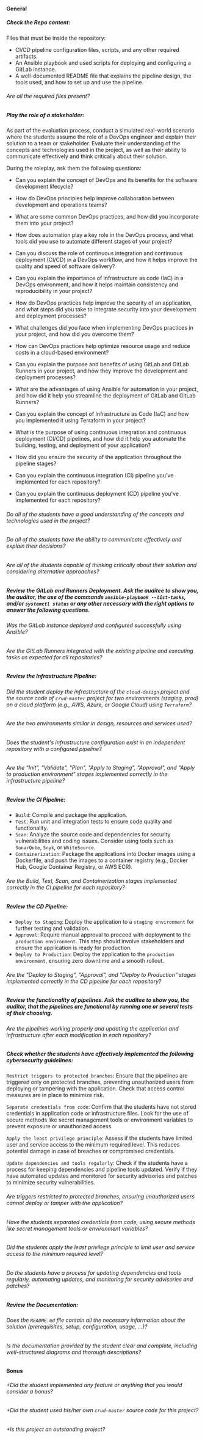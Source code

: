 #### General

##### Check the Repo content:

Files that must be inside the repository:

- CI/CD pipeline configuration files, scripts, and any other required artifacts.
- An Ansible playbook and used scripts for deploying and configuring a GitLab instance.
- A well-documented README file that explains the pipeline design, the tools used, and how to set up and use the pipeline.

###### Are all the required files present?

##### Play the role of a stakeholder:

As part of the evaluation process, conduct a simulated real-world scenario where the students assume the role of a DevOps engineer and explain their solution to a team or stakeholder. Evaluate their understanding of the concepts and technologies used in the project, as well as their ability to communicate effectively and think critically about their solution.

During the roleplay, ask them the following questions:

- Can you explain the concept of DevOps and its benefits for the software development lifecycle?

- How do DevOps principles help improve collaboration between development and operations teams?

- What are some common DevOps practices, and how did you incorporate them into your project?

- How does automation play a key role in the DevOps process, and what tools did you use to automate different stages of your project?

- Can you discuss the role of continuous integration and continuous deployment (CI/CD) in a DevOps workflow, and how it helps improve the quality and speed of software delivery?

- Can you explain the importance of infrastructure as code (IaC) in a DevOps environment, and how it helps maintain consistency and reproducibility in your project?

- How do DevOps practices help improve the security of an application, and what steps did you take to integrate security into your development and deployment processes?

- What challenges did you face when implementing DevOps practices in your project, and how did you overcome them?

- How can DevOps practices help optimize resource usage and reduce costs in a cloud-based environment?

- Can you explain the purpose and benefits of using GitLab and GitLab Runners in your project, and how they improve the development and deployment processes?

- What are the advantages of using Ansible for automation in your project, and how did it help you streamline the deployment of GitLab and GitLab Runners?

- Can you explain the concept of Infrastructure as Code (IaC) and how you implemented it using Terraform in your project?

- What is the purpose of using continuous integration and continuous deployment (CI/CD) pipelines, and how did it help you automate the building, testing, and deployment of your application?

- How did you ensure the security of the application throughout the pipeline stages?

- Can you explain the continuous integration (CI) pipeline you've implemented for each repository?

- Can you explain the continuous deployment (CD) pipeline you've implemented for each repository?

###### Do all of the students have a good understanding of the concepts and technologies used in the project?

###### Do all of the students have the ability to communicate effectively and explain their decisions?

###### Are all of the students capable of thinking critically about their solution and considering alternative approaches?

##### Review the GitLab and Runners Deployment. Ask the auditee **to show you**, the auditor, the use of the commands `ansible-playbook --list-tasks`, and/or `systemctl status` or any other necessary with the right options to answer the following questions.

###### Was the GitLab instance deployed and configured successfully using Ansible?

###### Are the GitLab Runners integrated with the existing pipeline and executing tasks as expected for all repositories?

##### Review the Infrastructure Pipeline:

###### Did the student deploy the infrastructure of the `cloud-design` project and the source code of `crud-master` project for two environments (staging, prod) on a cloud platform (e.g., AWS, Azure, or Google Cloud) using `Terraform`?

###### Are the two environments similar in design, resources and services used?

###### Does the student's infrastructure configuration exist in an independent repository with a configured pipeline?

###### Are the "Init", "Validate", "Plan", "Apply to Staging", "Approval", and "Apply to production environment" stages implemented correctly in the infrastructure pipeline?

##### Review the CI Pipeline:

- `Build`: Compile and package the application.
- `Test`: Run unit and integration tests to ensure code quality and functionality.
- `Scan`: Analyze the source code and dependencies for security vulnerabilities and coding issues. Consider using tools such as `SonarQube`, `Snyk`, or `WhiteSource`.
- `Containerization`: Package the applications into Docker images using a Dockerfile, and push the images to a container registry (e.g., Docker Hub, Google Container Registry, or AWS ECR).

###### Are the Build, Test, Scan, and Containerization stages implemented correctly in the CI pipeline for each repository?

##### Review the CD Pipeline:

- `Deploy to Staging`: Deploy the application to a `staging environment` for further testing and validation.
- `Approval`: Require manual approval to proceed with deployment to the `production environment`. This step should involve stakeholders and ensure the application is ready for production.
- `Deploy to Production`: Deploy the application to the `production environment`, ensuring zero downtime and a smooth rollout.

###### Are the "Deploy to Staging", "Approval", and "Deploy to Production" stages implemented correctly in the CD pipeline for each repository?

##### Review the functionality of pipelines. Ask the auditee **to show you**, the auditor, that the pipelines are functional by running one or several tests of their choosing.

###### Are the pipelines working properly and updating the application and infrastructure after each modification in each repository?

##### Check whether the students have effectively implemented the following cybersecurity guidelines:

`Restrict triggers to protected branches`: Ensure that the pipelines are triggered only on protected branches, preventing unauthorized users from deploying or tampering with the application. Check that access control measures are in place to minimize risk.

`Separate credentials from code`: Confirm that the students have not stored credentials in application code or infrastructure files. Look for the use of secure methods like secret management tools or environment variables to prevent exposure or unauthorized access.

`Apply the least privilege principle`: Assess if the students have limited user and service access to the minimum required level. This reduces potential damage in case of breaches or compromised credentials.

`Update dependencies and tools regularly`: Check if the students have a process for keeping dependencies and pipeline tools updated. Verify if they have automated updates and monitored for security advisories and patches to minimize security vulnerabilities.

###### Are triggers restricted to protected branches, ensuring unauthorized users cannot deploy or tamper with the application?

###### Have the students separated credentials from code, using secure methods like secret management tools or environment variables?

###### Did the students apply the least privilege principle to limit user and service access to the minimum required level?

###### Do the students have a process for updating dependencies and tools regularly, automating updates, and monitoring for security advisories and patches?

##### Review the Documentation:

###### Does the `README.md` file contain all the necessary information about the solution (prerequisites, setup, configuration, usage, ...)?

###### Is the documentation provided by the student clear and complete, including well-structured diagrams and thorough descriptions?

#### Bonus

###### +Did the student implemented any feature or anything that you would consider a bonus?

###### +Did the student used his/her own `crud-master` source code for this project?

###### +Is this project an outstanding project?
